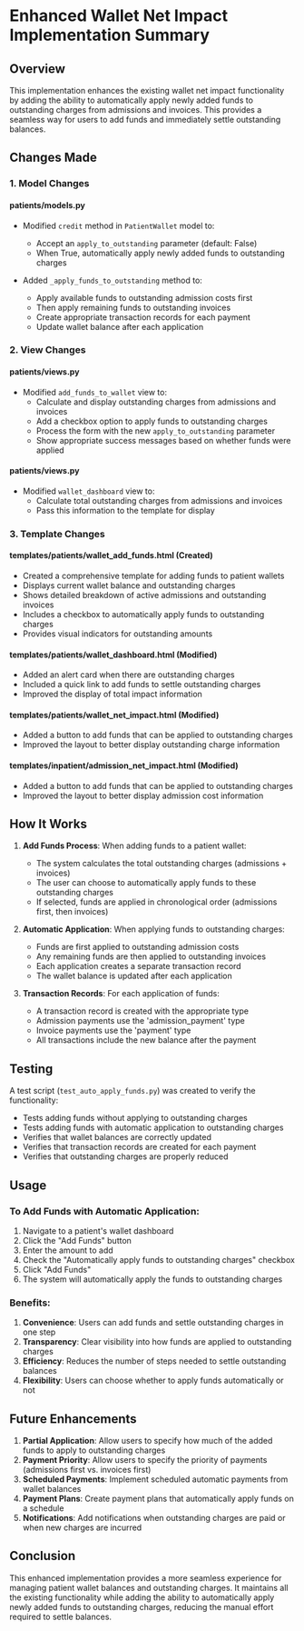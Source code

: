 # Enhanced Wallet Net Impact Implementation Summary

## Overview
This implementation enhances the existing wallet net impact functionality by adding the ability to automatically apply newly added funds to outstanding charges from admissions and invoices. This provides a seamless way for users to add funds and immediately settle outstanding balances.

## Changes Made

### 1. Model Changes

#### patients/models.py
- Modified `credit` method in `PatientWallet` model to:
  - Accept an `apply_to_outstanding` parameter (default: False)
  - When True, automatically apply newly added funds to outstanding charges
  
- Added `_apply_funds_to_outstanding` method to:
  - Apply available funds to outstanding admission costs first
  - Then apply remaining funds to outstanding invoices
  - Create appropriate transaction records for each payment
  - Update wallet balance after each application

### 2. View Changes

#### patients/views.py
- Modified `add_funds_to_wallet` view to:
  - Calculate and display outstanding charges from admissions and invoices
  - Add a checkbox option to apply funds to outstanding charges
  - Process the form with the new `apply_to_outstanding` parameter
  - Show appropriate success messages based on whether funds were applied

#### patients/views.py
- Modified `wallet_dashboard` view to:
  - Calculate total outstanding charges from admissions and invoices
  - Pass this information to the template for display

### 3. Template Changes

#### templates/patients/wallet_add_funds.html (Created)
- Created a comprehensive template for adding funds to patient wallets
- Displays current wallet balance and outstanding charges
- Shows detailed breakdown of active admissions and outstanding invoices
- Includes a checkbox to automatically apply funds to outstanding charges
- Provides visual indicators for outstanding amounts

#### templates/patients/wallet_dashboard.html (Modified)
- Added an alert card when there are outstanding charges
- Included a quick link to add funds to settle outstanding charges
- Improved the display of total impact information

#### templates/patients/wallet_net_impact.html (Modified)
- Added a button to add funds that can be applied to outstanding charges
- Improved the layout to better display outstanding charge information

#### templates/inpatient/admission_net_impact.html (Modified)
- Added a button to add funds that can be applied to outstanding charges
- Improved the layout to better display admission cost information

## How It Works

1. **Add Funds Process**: When adding funds to a patient wallet:
   - The system calculates the total outstanding charges (admissions + invoices)
   - The user can choose to automatically apply funds to these outstanding charges
   - If selected, funds are applied in chronological order (admissions first, then invoices)

2. **Automatic Application**: When applying funds to outstanding charges:
   - Funds are first applied to outstanding admission costs
   - Any remaining funds are then applied to outstanding invoices
   - Each application creates a separate transaction record
   - The wallet balance is updated after each application

3. **Transaction Records**: For each application of funds:
   - A transaction record is created with the appropriate type
   - Admission payments use the 'admission_payment' type
   - Invoice payments use the 'payment' type
   - All transactions include the new balance after the payment

## Testing

A test script (`test_auto_apply_funds.py`) was created to verify the functionality:
- Tests adding funds without applying to outstanding charges
- Tests adding funds with automatic application to outstanding charges
- Verifies that wallet balances are correctly updated
- Verifies that transaction records are created for each payment
- Verifies that outstanding charges are properly reduced

## Usage

### To Add Funds with Automatic Application:
1. Navigate to a patient's wallet dashboard
2. Click the "Add Funds" button
3. Enter the amount to add
4. Check the "Automatically apply funds to outstanding charges" checkbox
5. Click "Add Funds"
6. The system will automatically apply the funds to outstanding charges

### Benefits:
1. **Convenience**: Users can add funds and settle outstanding charges in one step
2. **Transparency**: Clear visibility into how funds are applied to outstanding charges
3. **Efficiency**: Reduces the number of steps needed to settle outstanding balances
4. **Flexibility**: Users can choose whether to apply funds automatically or not

## Future Enhancements

1. **Partial Application**: Allow users to specify how much of the added funds to apply to outstanding charges
2. **Payment Priority**: Allow users to specify the priority of payments (admissions first vs. invoices first)
3. **Scheduled Payments**: Implement scheduled automatic payments from wallet balances
4. **Payment Plans**: Create payment plans that automatically apply funds on a schedule
5. **Notifications**: Add notifications when outstanding charges are paid or when new charges are incurred

## Conclusion

This enhanced implementation provides a more seamless experience for managing patient wallet balances and outstanding charges. It maintains all the existing functionality while adding the ability to automatically apply newly added funds to outstanding charges, reducing the manual effort required to settle balances.